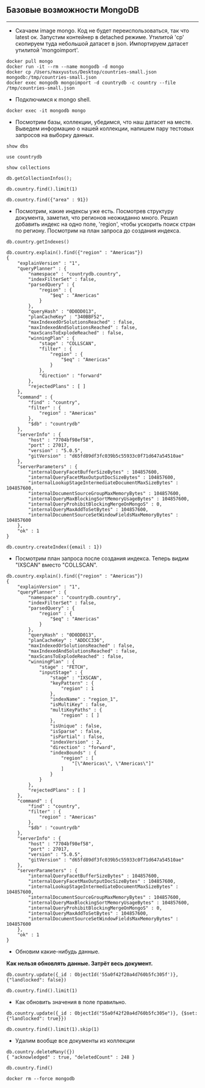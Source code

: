 ## Базовые возможности MongoDB

---

* Скачаем image mongo. Код не будет переиспользоваться, так что latest ок. Запустим контейнер в detached режиме. Утилитой 'cp' скопируем туда небольшой датасет в json. Импортируем датасет утилитой 'mongoimport'.
```
docker pull mongo
docker run -it --rm --name mongodb -d mongo
docker cp /Users/maxyustus/Desktop/countries-small.json mongodb:/tmp/countries-small.json
docker exec mongodb mongoimport -d countrydb -c country --file /tmp/countries-small.json
```


* Подключимся к mongo shell.
```
docker exec -it mongodb mongo
```
* Посмотрим базы, коллекции, убедимся, что наш датасет на месте. Выведем информацию о нашей коллекции, напишем пару тестовых запросов на выборку данных.
```
show dbs

use countrydb

show collections

db.getCollectionInfos();

db.country.find().limit(1)

db.country.find({"area" : 91})
```
* Посмотрим, какие индексы уже есть. Посмотрев структуру документа, заметил, что регионов неожиданно много. Решил добавить индекс на одно поле, 'region', чтобы ускорить поиск стран по региону. Посмотрим на план запроса до создания индекса.
```
db.country.getIndexes()

db.country.explain().find({"region" : "Americas"})
{
	"explainVersion" : "1",
	"queryPlanner" : {
		"namespace" : "countrydb.country",
		"indexFilterSet" : false,
		"parsedQuery" : {
			"region" : {
				"$eq" : "Americas"
			}
		},
		"queryHash" : "0D0DD013",
		"planCacheKey" : "340BBF52",
		"maxIndexedOrSolutionsReached" : false,
		"maxIndexedAndSolutionsReached" : false,
		"maxScansToExplodeReached" : false,
		"winningPlan" : {
			"stage" : "COLLSCAN",
			"filter" : {
				"region" : {
					"$eq" : "Americas"
				}
			},
			"direction" : "forward"
		},
		"rejectedPlans" : [ ]
	},
	"command" : {
		"find" : "country",
		"filter" : {
			"region" : "Americas"
		},
		"$db" : "countrydb"
	},
	"serverInfo" : {
		"host" : "7704bf98ef58",
		"port" : 27017,
		"version" : "5.0.5",
		"gitVersion" : "d65fd89df3fc039b5c55933c0f71d647a54510ae"
	},
	"serverParameters" : {
		"internalQueryFacetBufferSizeBytes" : 104857600,
		"internalQueryFacetMaxOutputDocSizeBytes" : 104857600,
		"internalLookupStageIntermediateDocumentMaxSizeBytes" : 104857600,
		"internalDocumentSourceGroupMaxMemoryBytes" : 104857600,
		"internalQueryMaxBlockingSortMemoryUsageBytes" : 104857600,
		"internalQueryProhibitBlockingMergeOnMongoS" : 0,
		"internalQueryMaxAddToSetBytes" : 104857600,
		"internalDocumentSourceSetWindowFieldsMaxMemoryBytes" : 104857600
	},
	"ok" : 1
}

db.country.createIndex({email : 1})
```
* Посмотрим план запроса после создания индекса. Теперь видим "IXSCAN" вместо "COLLSCAN". 
```
db.country.explain().find({"region" : "Americas"})
{
	"explainVersion" : "1",
	"queryPlanner" : {
		"namespace" : "countrydb.country",
		"indexFilterSet" : false,
		"parsedQuery" : {
			"region" : {
				"$eq" : "Americas"
			}
		},
		"queryHash" : "0D0DD013",
		"planCacheKey" : "ADDCC336",
		"maxIndexedOrSolutionsReached" : false,
		"maxIndexedAndSolutionsReached" : false,
		"maxScansToExplodeReached" : false,
		"winningPlan" : {
			"stage" : "FETCH",
			"inputStage" : {
				"stage" : "IXSCAN",
				"keyPattern" : {
					"region" : 1
				},
				"indexName" : "region_1",
				"isMultiKey" : false,
				"multiKeyPaths" : {
					"region" : [ ]
				},
				"isUnique" : false,
				"isSparse" : false,
				"isPartial" : false,
				"indexVersion" : 2,
				"direction" : "forward",
				"indexBounds" : {
					"region" : [
						"[\"Americas\", \"Americas\"]"
					]
				}
			}
		},
		"rejectedPlans" : [ ]
	},
	"command" : {
		"find" : "country",
		"filter" : {
			"region" : "Americas"
		},
		"$db" : "countrydb"
	},
	"serverInfo" : {
		"host" : "7704bf98ef58",
		"port" : 27017,
		"version" : "5.0.5",
		"gitVersion" : "d65fd89df3fc039b5c55933c0f71d647a54510ae"
	},
	"serverParameters" : {
		"internalQueryFacetBufferSizeBytes" : 104857600,
		"internalQueryFacetMaxOutputDocSizeBytes" : 104857600,
		"internalLookupStageIntermediateDocumentMaxSizeBytes" : 104857600,
		"internalDocumentSourceGroupMaxMemoryBytes" : 104857600,
		"internalQueryMaxBlockingSortMemoryUsageBytes" : 104857600,
		"internalQueryProhibitBlockingMergeOnMongoS" : 0,
		"internalQueryMaxAddToSetBytes" : 104857600,
		"internalDocumentSourceSetWindowFieldsMaxMemoryBytes" : 104857600
	},
	"ok" : 1
}
```
* Обновим какие-нибудь данные. 

**Как нельзя обновлять данные. Затрёт весь документ.**
```
db.country.update({_id : ObjectId('55a0f42f20a4d760b5fc305f')}, {"landlocked": false})

db.country.find().limit(1)
```

* Как обновить значения в поле правильно.
```
db.country.update({_id : ObjectId("55a0f42f20a4d760b5fc305e")}, {$set: {"landlocked": true}})

db.country.find().limit(1).skip(1)
```

* Удалим вообще все документы из коллекции
```
db.country.deleteMany({})
{ "acknowledged" : true, "deletedCount" : 248 }

db.country.find()

docker rm --force mongodb
```
